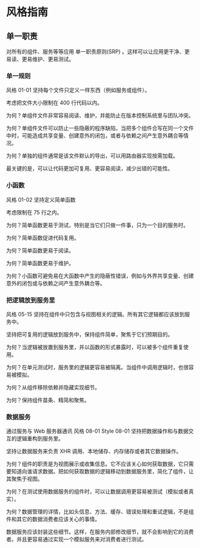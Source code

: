 # 风格指南

## 单一职责
对所有的组件、服务等等应用
单一职责原则(SRP)
。这样可以让应用更干净、更易读、更易维护、更易测试。

### 单一规则
风格 01-01
坚持每个文件只定义一样东西（例如服务或组件）。

考虑把文件大小限制在 400 行代码以内。

为何？单组件文件非常容易阅读、维护，并能防止在版本控制系统里与团队冲突。

为何？单组件文件可以防止一些隐蔽的程序缺陷，当把多个组件合写在同一个文件中时，可能造成共享变量、创建意外的闭包，或者与依赖之间产生意外耦合等情况。

为何？单独的组件通常是该文件默认的导出，可以用路由器实现按需加载。

最关键的是，可以让代码更加可复用、更容易阅读，减少出错的可能性。

### 小函数
风格 01-02
坚持定义简单函数

考虑限制在 75 行之内。

为何？简单函数更易于测试，特别是当它们只做一件事，只为一个目的服务时。

为何？简单函数促进代码复用。

为何？简单函数更易于阅读。

为何？简单函数更易于维护。

为何？小函数可避免易在大函数中产生的隐蔽性错误，例如与外界共享变量、创建意外的闭包或与依赖之间产生意外耦合等。

### 把逻辑放到服务里
风格 05-15
坚持在组件中只包含与视图相关的逻辑。所有其它逻辑都应该放到服务中。

坚持把可复用的逻辑放到服务中，保持组件简单，聚焦于它们预期目的。

为何？当逻辑被放置到服务里，并以函数的形式暴露时，可以被多个组件重复使用。

为何？在单元测试时，服务里的逻辑更容易被隔离。当组件中调用逻辑时，也很容易被模拟。

为何？从组件移除依赖并隐藏实现细节。

为何？保持组件苗条、精简和聚焦。

### 数据服务
通过服务与 Web 服务器通讯
风格 08-01
Style 08-01
坚持把数据操作和与数据交互的逻辑重构到服务里。

坚持让数据服务来负责 XHR 调用、本地储存、内存储存或者其它数据操作。

为何？组件的职责是为视图展示或收集信息。它不应该关心如何获取数据，它只需要知道向谁请求数据。把如何获取数据的逻辑移动到数据服务里，简化了组件，让其聚焦于视图。

为何？在测试使用数据服务的组件时，可以让数据调用更容易被测试（模拟或者真实）。

为何？数据管理的详情，比如头信息、方法、缓存、错误处理和重试逻辑，不是组件和其它的数据消费者应该关心的事情。

数据服务应该封装这些细节。这样，在服务内部修改细节，就不会影响到它的消费者。并且更容易通过实现一个模拟服务来对消费者进行测试。
